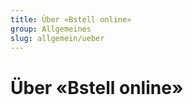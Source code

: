 ```yaml
---
title: Über «Bstell online»
group: Allgemeines
slug: allgemein/ueber
---
```


# Über «Bstell online»
